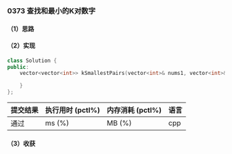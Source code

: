 ### 0373 查找和最小的K对数字

#### （1）思路

#### （2）实现

```cpp
class Solution {
public:
    vector<vector<int>> kSmallestPairs(vector<int>& nums1, vector<int>& nums2, int k) {

    }
};
```

| 提交结果 | 执行用时 (pctl%) | 内存消耗 (pctl%) | 语言 |
|:---------|:-----------------|:-----------------|:-----|
| 通过     |  ms (%)   |  MB (%)  | cpp  |

#### （3）收获
